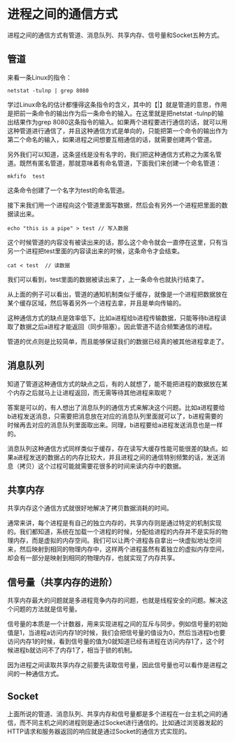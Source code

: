 # 进程之间的通信方式

进程之间的通信方式有管道、消息队列、共享内存、信号量和Socket五种方式。

## 管道

来看一条Linux的指令：

```
netstat -tulnp | grep 8080
```

学过Linux命名的估计都懂得这条指令的含义，其中的【|】就是管道的意思，作用是把前一条命令的输出作为后一条命令的输入。在这里就是把netstat -tulnp的输出结果作为grep 8080这条指令的输入。如果两个进程要进行通信的话，就可以用这种管道进行通信了，并且这种通信方式是单向的，只能把第一个命令的输出作为第二个命名的输入，如果进程之间想要互相通信的话，就需要创建两个管道。

另外我们可以知道，这条竖线是没有名字的，我们把这种通信方式称之为匿名管道。既然有匿名管道，那就意味着有命名管道，下面我们来创建一个命名管道：

```
mkfifo  test
```

这条命令创建了一个名字为test的命名管道。

接下来我们用一个进程向这个管道里面写数据，然后会有另外一个进程把里面的数据读出来。

```
echo "this is a pipe" > test // 写入数据
```

这个时候管道的内容没有被读出来的话，那么这个命令就会一直停在这里，只有当另一个进程把test里面的内容读出来的时候，这条命令才会结束。

```
cat < test  // 读数据
```

我们可以看到，test里面的数据被读出来了，上一条命令也就执行结束了。

从上面的例子可以看出，管道的通知机制类似于缓存，就像是一个进程把数据放在某个缓存区域，然后等着另外一个进程去拿，并且是单向传输的。

这种通信方式的缺点是效率低下。比如a进程给b进程传输数据，只能等待b进程读取了数据之后a进程才能返回（同步阻塞）。因此管道不适合频繁通信的进程。

管道的优点则是比较简单，而且能够保证我们的数据已经真的被其他进程拿走了。

## 消息队列

知道了管道这种通信方式的缺点之后，有的人就想了，能不能把进程的数据放在某个内存之后就马上让进程返回，而无需等待其他进程来取呢？

答案是可以的，有人想出了消息队列的通信方式来解决这个问题。比如a进程要给b进程发送消息，只需要把消息放在对应的消息队列里面就可以了，b进程需要的时候再去对应的消息队列里面取出来。同理，b进程要给a进程发送消息也是一样的。

消息队列这种通信方式同样类似于缓存，存在读写大缓存性能可能很差的缺点。如果a进程发送的数据占的内存比较大，并且进程之间的通信特别频繁的话，发送消息（拷贝）这个过程可能就需要花很多的时间来读内存中的数据。

## 共享内存

共享内存这个通信方式就很好地解决了拷贝数据消耗的时间。

通常来讲，每个进程是有自己的独立内存的，共享内存则是通过特定的机制实现的。我们都知道，系统在加载一个进程的时候，分配给进程的内存并不是实际的物理内存，而是虚拟的内存空间。我们可以让两个进程各自拿出一块虚拟地址空间来，然后映射到相同的物理内存中，这样两个进程虽然有着独立的虚拟内存空间，却会有一部分是映射到相同的物理内存，也就实现了内存共享。

## 信号量（共享内存的进阶）

共享内存最大的问题就是多进程竞争内存的问题，也就是线程安全的问题。解决这个问题的方法就是信号量。

信号量的本质是一个计数器，用来实现进程之间的互斥与同步。例如信号量的初始值是1，当进程a访问内存1的时候，我们会把信号量的值设为0，然后当进程b也要访问内存1的时候，看到信号量的值为0就知道已经有进程在访问内存1了，这个时候进程b就访问不了内存1了，相当于锁的机制。

因为进程之间读取共享内存之前要先读取信号量，因此信号量也可以看作是进程之间的一种通信方式。

## Socket

上面所说的管道、消息队列、共享内存和信号量都是多个进程在一台主机之间的通信，而不同主机之间的进程则是通过Socket进行通信的。比如通过浏览器发起的HTTP请求和服务器返回的响应就是通过Socket的通信方式实现的。